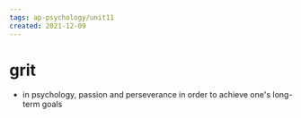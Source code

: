 ```yaml
---
tags: ap-psychology/unit11 
created: 2021-12-09
---
```


# grit

- in psychology, passion and perseverance in order to achieve one's long-term goals 
